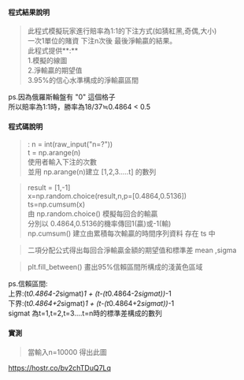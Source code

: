 #### <i class="icon-file"></i>程式結果說明
>此程式模擬玩家進行賠率為1:1的下注方式(如猜紅黑,奇偶,大小)  
一次1單位的賭資 下注n次後 最後淨輸贏的結果。  
此程式提供**:**   
1.模擬的線圖      
2.淨輸贏的期望值  
3.95%的信心水準構成的淨輸贏區間  

ps.因為俄羅斯輪盤有 "0" 這個格子  
所以賠率為1:1時，勝率為18/37≒0.4864 < 0.5

#### <i class="icon-file"></i>程式碼說明

>: n = int(raw_input("n=?"))  
t = np.arange(n)  
使用者輸入下注的次數  
並用 np.arange(n)建立 [1,2,3.....t] 的數列

>result = [1,-1]  
x=np.random.choice(result,n,p=[0.4864,0.5136])  
ts=np.cumsum(x)   
由 np.random.choice()  模擬每回合的輸贏  
分別以 0.4864,0.5136的機率傳回1(贏)或-1(輸)  
np.cumsum() 建立由累積每次輸贏的時間序列資料 存在 ts 中

>二項分配公式得出每回合淨輸贏金額的期望值和標準差 mean ,sigma

> plt.fill_between() 畫出95%信賴區間所構成的淺黃色區域  

ps.信賴區間:  
上界:(t*0.4864-2*sigmat)*1 + (t-(t*0.4864-2*sigmat))*-1  
下界:(t*0.4864+2*sigmat)*1 + (t-(t*0.4864+2*sigmat))*-1  
sigmat 為t=1,t=2,t=3....t=n時的標準差構成的數列

#### <i class="icon-file"></i>實測 

>當輸入n=10000 得出此圖  

https://hostr.co/bv2chTDuQ7Lq
